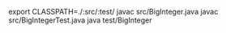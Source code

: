 export CLASSPATH=./:src/:test/
javac src/BigInteger.java
javac src/BigIntegerTest.java
java test/BigInteger
